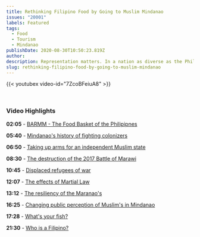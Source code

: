 ```yaml
---
title: Rethinking Filipino Food by Going to Muslim Mindanao
issues: "20001"
labels: Featured
tags:
  - Food
  - Tourism
  - Mindanao
publishDate: 2020-08-30T10:50:23.819Z
author: 
description: Representation matters. In a nation as diverse as the Philippines, which is home to over 7,600 islands, dozens of ethnic tribes and nearly 200 languages, it’s not easy to forge an inclusive national identity. 
slug: rethinking-filipino-food-by-going-to-muslim-mindanao
---
```


{{< youtubex video-id="7ZcoBFeiuA8" >}}

<br />
<h3 class="text-normal mb-2">Video Highlights</h3>


**02:05** - [BARMM - The Food Basket of the Philipipnes](javascript:playAt(125);void(0);)

**05:40** - [Mindanao's history of fighting colonizers](javascript:playAt(340);void(0);)

**06:50** - [Taking up arms for an independent Muslim state](javascript:playAt(410);void(0);)

**08:30** - [The destruction of the 2017 Battle of Marawi](javascript:playAt(510);void(0);)

**10:45** - [Displaced refugees of war](javascript:playAt(645);void(0);)

**12:07** - [The effects of Martial Law](javascript:playAt(727);void(0);)

**13:12** - [The resiliency of the Maranao's](javascript:playAt(792);void(0);)

**16:25** - [Changing public perception of Muslim's in Mindanao](javascript:playAt(985);void(0);)

**17:28** - [What's your fish?](javascript:playAt(1048);void(0);)

**21:30** - [Who is a Filipino?](javascript:playAt(1290);void(0);)